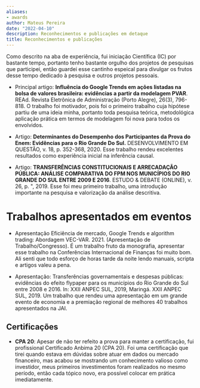 ```yaml
---
aliases:
- awards
author: Mateus Pereira
date: "2022-04-10"
description: Reconhecimentos e publicações em detaque
title: Reconhecimentos e publicações 
---
```


Como descrito na aba de experiência, fui iniciação Científica (IC) por bastante tempo, portanto tenho bastante orgulho dos projetos de pesquisas que participei, então guardei esse cantinho espeical para divulgar os frutos desse tempo dedicado à pesquisa e outros projetos pessoais.


* Principal artigo: **Influência do Google Trends em ações listadas na bolsa de valores brasileira: evidências a partir da modelagem PVAR**. REAd. Revista Eletrônica de Administração (Porto Alegre), 26(3), 796-818. O trabalho foi motivador, pois foi o primeiro trabalho cuja hipótese partiu de uma ideia minha, portanto toda pesquisa teórica, metodológica aplicação prática em termos de modelagem foi nova para todos os envolvidos.

* Artigo: **Determinantes do Desempenho dos Participantes da Prova do Enem: Evidências para o Rio Grande Do Sul.** DESENVOLVIMENTO EM QUESTÃO, v. 18, p. 352-368, 2020. Esse trabalho rendeu excelentes resultados como experiência inicial na inferência causal.

* Artigo: **TRANSFERÊNCIAS CONSTITUCIONAIS E ARRECADAÇÃO PÚBLICA: ANÁLISE COMPARATIVA DO FPM NOS MUNICÍPIOS DO RIO GRANDE DO SUL ENTRE 2009 E 2016**. ESTUDO & DEBATE (ONLINE), v. 26, p. ", 2019. Esse foi meu primeiro trabalho, uma introdução importante na pesquisa e valorização da análise descritiva.


# Trabalhos apresentados em eventos


 * Apresentação Eficiência de mercado, Google Trends e algorithm trading: Abordagem VEC-VAR. 2021. (Apresentação de Trabalho/Congresso). É um trabalho fruto da monografia, apresentar esse trabalho na Conferências Internacional de Finanças foi muito bom. Ali senti que todo esforço de horas tarde da noite lendo manuais, scripta e artigos valeu a pena.

 * Apresentação: Transferências governamentais e despesas públicas: evidências do efeito flypaper para os municípios do Rio Grande do Sul entre 2008 e 2016. In: XXII ANPEC SUL, 2019, Maringá. XXII ANPEC SUL, 2019. Um trabalho que rendeu uma apresentação em um grande evento de economia e a premiação regional de melhores 40 trabalhos apresentados na JAI.



## Certificações

* **CPA 20**: Apesar de não ter refeito a prova para manter a certificação, fui profissional Certificado Anbima 20 (CPA 20). Foi uma certificação que tirei quando estava em dúvidas sobre atuar em dados ou mercado financeiro, mas acabou se mostrando um conhecimento valioso como investidor, meus primeiros investimentos foram realizados no mesmo período, então cada tópico novo, era possível colocar em prática imediatamente.
